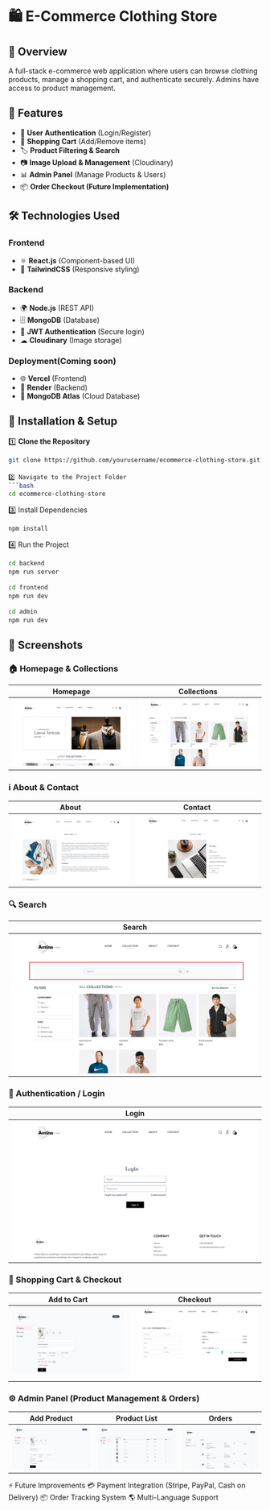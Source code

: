 # 🛍️ E-Commerce Clothing Store

## 📌 Overview
A full-stack e-commerce web application where users can browse clothing products, manage a shopping cart, and authenticate securely. Admins have access to product management.

## 🚀 Features
- 🔑 **User Authentication** (Login/Register)  
- 🛒 **Shopping Cart** (Add/Remove items)  
- 🏷️ **Product Filtering & Search**  
- 📷 **Image Upload & Management** (Cloudinary)  
- 📊 **Admin Panel** (Manage Products & Users)  
- 📦 **Order Checkout (Future Implementation)**  

## 🛠️ Technologies Used
### **Frontend**
- ⚛ **React.js** (Component-based UI)
- 🎨 **TailwindCSS** (Responsive styling)

### **Backend**
- 🌍 **Node.js** (REST API)
- 🗄️ **MongoDB** (Database)
- 🔐 **JWT Authentication** (Secure login)
- ☁ **Cloudinary** (Image storage)

### **Deployment**(Coming soon) 
- 🌐 **Vercel** (Frontend)
- 🚀 **Render** (Backend)
- 📂 **MongoDB Atlas** (Cloud Database)

## 🔧 Installation & Setup

1️⃣ **Clone the Repository**
```bash
git clone https://github.com/yourusername/ecommerce-clothing-store.git

2️⃣ Navigate to the Project Folder
```bash
cd ecommerce-clothing-store
```

3️⃣ Install Dependencies
```bash
npm install
```

4️⃣ Run the Project
```bash
cd backend
npm run server
```
```bash
cd frontend
npm run dev
```
```bash
cd admin
npm run dev
```

## 📸 Screenshots

### 🏠 Homepage & Collections
| Homepage | Collections |
|----------|------------|
| ![Homepage](docs/homepage.png) | ![Collections](docs/collection.png) |

### ℹ️ About & Contact
| About | Contact |
|-------|---------|
| ![About](docs/about.png) | ![Contact](docs/contact.png) |

### 🔍 Search
| Search |
|--------|
| ![Search](docs/searsh.png) |

### 🔑 Authentication / Login
| Login |
|-------|
| ![Login](docs/login.png) |

### 🛒 Shopping Cart & Checkout
| Add to Cart | Checkout |
|------------|---------|
| ![Add Item](docs/add%20item.png) | ![Checkout](docs/checkout.png) |

### ⚙️ Admin Panel (Product Management & Orders)
| Add Product | Product List | Orders |
|------------|--------------|--------|
| ![Add Product](docs/add%20item.png) | ![Product List](docs/productlist.png) | ![Orders](docs/orders.png) |



⚡ Future Improvements
💳 Payment Integration (Stripe, PayPal, Cash on Delivery)
📦 Order Tracking System
🌎 Multi-Language Support


